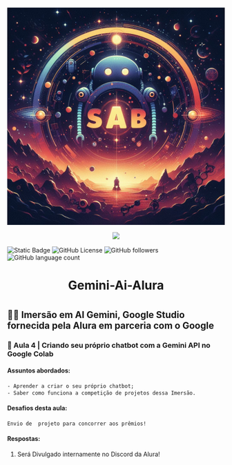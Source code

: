 <!-- DICA P/ - EDIÇÂO | Inicio -->

<!--
<p align="center">
<img loading="lazy" src="https://github.com/13omfim/Gemini-AI-Alura/assets/169212815/e1903626-9e4e-472c-9dac-fa1da0d384d6"/>
</p>
-->

<!-- Abaixo, cria uma caixa sobressalente para destacar o texto
```
```
Fim -->

<!-- Abaixo, modelos sem alinhamento
![gemini](https://github.com/13omfim/Gemini-AI-Alura/assets/169212815/e1903626-9e4e-472c-9dac-fa1da0d384d6)
-->

<!-- Abaixo, modelos sem alinhamento 
![Static Badge](https://img.shields.io/badge/Status-Em%20Constru%C3%A7%C3%A3o-orange)
-->

<!-- Selecione todo o texto Abaixo "Imersão..." e Segure "ctrl"+ "enter" que cria linha abaixo "Gemini-Ai-Alura" que fica acima -->

<!-- DICA P/ - EDIÇÂO | Fim -->

<!-- Imagem Cabeçalho -->
![google](/assets/images/sab.jpeg)

<!--  Badges -->
<p align="center">
<img loading="lazy" src="https://img.shields.io/badge/Status-Em%20Constru%C3%A7%C3%A3o-orange"/>
</p>

![Static Badge](https://img.shields.io/badge/Prompt-Script-blue?logo=googlegemini) ![GitHub License](https://img.shields.io/github/license/mashape/apistatus?logo=github) ![GitHub followers](https://img.shields.io/github/followers/13omfim?style=social) ![GitHub language count](https://img.shields.io/github/languages/count/13omfim/Gemini-AI-Alura)

<!-- Cabeçalho -->
# <h1 align="center">Gemini-Ai-Alura<h1>

## 👩‍💻 Imersão em AI Gemini, Google Studio fornecida pela Alura em parceria com o Google
<!-- Indices -->
### 📖 Aula 4 | Criando seu próprio chatbot com a Gemini API no Google Colab
#### Assuntos abordados:
```
- Aprender a criar o seu próprio chatbot;
- Saber como funciona a competição de projetos dessa Imersão.
```
#### Desafios desta aula:

```
Envio de  projeto para concorrer aos prêmios!
 ```

 #### Respostas:

1. Será Divulgado internamente no Discord da Alura!


  